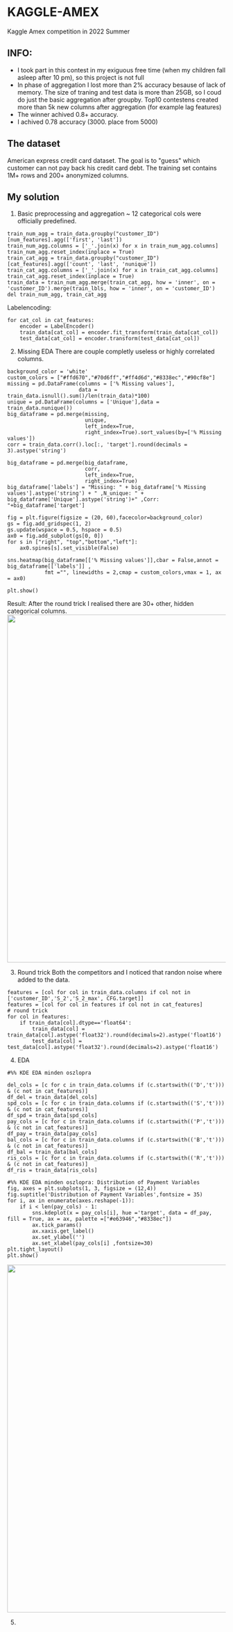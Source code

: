 # KAGGLE-AMEX
Kaggle Amex competition in 2022 Summer

## INFO:
- I took part in this contest in my exiguous free time (when my children fall asleep after 10 pm), so this project is not full
- In phase of aggregation I lost more than 2% accuracy besause of lack of memory. The size of traning and test data is more than 25GB, so I coud do just the basic aggregation after groupby. Top10 contestens created more than 5k new columns after aggregation (for example lag features)   
- The winner achived 0.8+ accuracy.
- I achived 0.78 accuracy (3000. place from 5000)

## The dataset

American express credit card dataset.
The goal is to "guess" which customer can not pay back his credit card debt.
The training set contains 1M+ rows and 200+ anonymized columns.

## My solution
1. Basic preprocessing and aggregation
~ 12 categorical cols were officially predefined.
```
train_num_agg = train_data.groupby("customer_ID")[num_features].agg(['first', 'last'])
train_num_agg.columns = ['_'.join(x) for x in train_num_agg.columns]
train_num_agg.reset_index(inplace = True)
train_cat_agg = train_data.groupby("customer_ID")[cat_features].agg(['count', 'last', 'nunique'])
train_cat_agg.columns = ['_'.join(x) for x in train_cat_agg.columns]
train_cat_agg.reset_index(inplace = True)
train_data = train_num_agg.merge(train_cat_agg, how = 'inner', on = 'customer_ID').merge(train_lbls, how = 'inner', on = 'customer_ID')
del train_num_agg, train_cat_agg
```
Labelencoding:
```
for cat_col in cat_features:
    encoder = LabelEncoder()
    train_data[cat_col] = encoder.fit_transform(train_data[cat_col])
    test_data[cat_col] = encoder.transform(test_data[cat_col])
```
2. Missing EDA
There are couple completly useless or highly correlated columns.
```
background_color = 'white'
custom_colors = ["#ffd670","#70d6ff","#ff4d6d","#8338ec","#90cf8e"]
missing = pd.DataFrame(columns = ['% Missing values'],
                       data = train_data.isnull().sum()/len(train_data)*100)
unique = pd.DataFrame(columns = ['Unique'],data = train_data.nunique())
big_dataframe = pd.merge(missing, 
                         unique, 
                         left_index=True, 
                         right_index=True).sort_values(by=['% Missing values'])
corr = train_data.corr().loc[:, 'target'].round(decimals = 3).astype('string')

big_dataframe = pd.merge(big_dataframe, 
                         corr, 
                         left_index=True, 
                         right_index=True)
big_dataframe['labels'] = "Missing: " + big_dataframe['% Missing values'].astype('string') + " ,N_unique: " + big_dataframe['Unique'].astype('string')+" ,Corr: "+big_dataframe['target']

fig = plt.figure(figsize = (20, 60),facecolor=background_color)
gs = fig.add_gridspec(1, 2)
gs.update(wspace = 0.5, hspace = 0.5)
ax0 = fig.add_subplot(gs[0, 0])
for s in ["right", "top","bottom","left"]:
    ax0.spines[s].set_visible(False)

sns.heatmap(big_dataframe[['% Missing values']],cbar = False,annot = big_dataframe[['labels']] ,
            fmt ="", linewidths = 2,cmap = custom_colors,vmax = 1, ax = ax0)

plt.show()   
```
Result:
After the round trick I realised there are 30+ other, hidden categorical columns.
<img src="images/missing4.png" width="800">

3. Round trick
Both the competitors and I noticed that randon noise where added to the data.
```
features = [col for col in train_data.columns if col not in ['customer_ID','S_2','S_2_max', CFG.target]]
features = [col for col in features if col not in cat_features]
# round trick
for col in features:
    if train_data[col].dtype=='float64':
        train_data[col] = train_data[col].astype('float32').round(decimals=2).astype('float16')
        test_data[col] = test_data[col].astype('float32').round(decimals=2).astype('float16')
```


4. EDA

```
#%% KDE EDA minden oszlopra

del_cols = [c for c in train_data.columns if (c.startswith(('D','t'))) & (c not in cat_features)]
df_del = train_data[del_cols]
spd_cols = [c for c in train_data.columns if (c.startswith(('S','t'))) & (c not in cat_features)]
df_spd = train_data[spd_cols]
pay_cols = [c for c in train_data.columns if (c.startswith(('P','t'))) & (c not in cat_features)]
df_pay = train_data[pay_cols]
bal_cols = [c for c in train_data.columns if (c.startswith(('B','t'))) & (c not in cat_features)]
df_bal = train_data[bal_cols]
ris_cols = [c for c in train_data.columns if (c.startswith(('R','t'))) & (c not in cat_features)]
df_ris = train_data[ris_cols]
```
```
#%% KDE EDA minden oszlopra: Distribution of Payment Variables
fig, axes = plt.subplots(1, 3, figsize = (12,4))
fig.suptitle('Distribution of Payment Variables',fontsize = 35)
for i, ax in enumerate(axes.reshape(-1)):
    if i < len(pay_cols) - 1:
        sns.kdeplot(x = pay_cols[i], hue ='target', data = df_pay, fill = True, ax = ax, palette =["#e63946","#8338ec"])
        ax.tick_params()
        ax.xaxis.get_label()
        ax.set_ylabel('')
        ax.set_xlabel(pay_cols[i] ,fontsize=30)
plt.tight_layout()
plt.show()
```

<img src="images/Distribution of Payment Variables.png" width="800">

5. 
